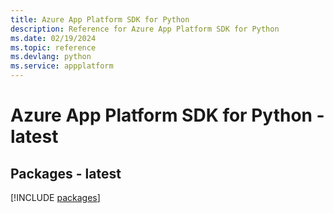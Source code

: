 ```yaml
---
title: Azure App Platform SDK for Python
description: Reference for Azure App Platform SDK for Python
ms.date: 02/19/2024
ms.topic: reference
ms.devlang: python
ms.service: appplatform
---
```

# Azure App Platform SDK for Python - latest
## Packages - latest
[!INCLUDE [packages](app-platform-index.md)]
